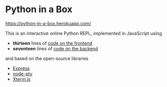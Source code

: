 # Python in a Box

<https://python-in-a-box.herokuapp.com/>

This is an interactive online Python REPL, implemented in JavaScript
using

* **thirteen** lines of [code on the frontend](https://github.com/raxod502/python-in-a-box/blob/master/index.html#L32-L48)
* **seventeen** lines of [code on the backend](https://github.com/raxod502/python-in-a-box/blob/master/server.js)

and based on the open-source libraries

* [Express](https://expressjs.com/)
* [node-pty](https://github.com/microsoft/node-pty)
* [Xterm.js](https://xtermjs.org/)
